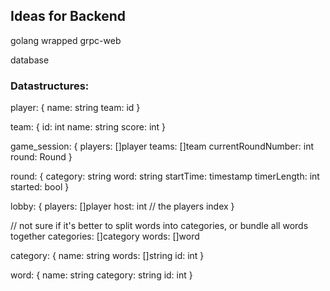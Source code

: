 ## Ideas for Backend

golang wrapped grpc-web

database



### Datastructures:

player: {
  name: string
  team: id
}

team: {
  id: int
  name: string
  score: int
}

game_session: {
  players: []player
  teams: []team
  currentRoundNumber: int
  round: Round
}

round: {
  category: string
  word: string
  startTime: timestamp
  timerLength: int
  started: bool
}
  

lobby: {
  players: []player
  host: int // the players index
}


// not sure if it's better to split words into categories, or bundle all words together
categories: []category
words: []word

category: {
  name: string
  words: []string
  id: int
}

word: {
  name: string
  category: string
  id: int
}
  
